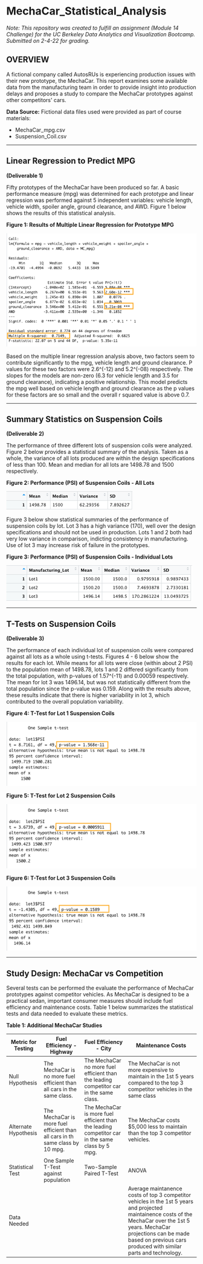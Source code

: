 # MechaCar_Statistical_Analysis

*Note: This repository was created to fulfill an assignment (Module 14 Challenge) for the UC Berkeley Data Analytics and Visualization Bootcamp. Submitted on 2-4-22 for grading.*



## OVERVIEW
A fictional company called AutosRUs is experiencing production issues with their new prototype, the MechaCar. This report examines some available data from the manufacturing team in order to provide insight into production delays and proposes a study to compare the MechaCar prototypes against other competitors' cars. 

**Data Source:**
Fictional data files used were provided as part of course materials:
- MechaCar_mpg.csv
- Suspension_Coil.csv

---
## Linear Regression to Predict MPG
**(Deliverable 1)**


Fifty prototypes of the MechaCar have been produced so far. A basic performance measure (mpg) was determined for each prototype and linear regression was performed against 5 independent variables: vehicle length, vehicle width, spoiler angle, ground clearance, and AWD. Figure 1 below shows the results of this statistical analysis. 

**Figure 1: Results of Multiple Linear Regression for Prototype MPG**

![Del_1.png](/Images/Del_1.png)

Based on the multiple linear regression analysis above, two factors seem to contribute significantly to the mpg, vehicle length and ground clearance. P values for these two factors were 2.6^(-12) and 5.2^(-08) respectively. The slopes for the models are non-zero (6.3 for vehicle length and 3.5 for ground clearance), indicating a positive relationship. This model predicts the mpg well based on vehicle length and ground clearance as the p values for these factors are so small and the overall r squared value is above 0.7.


---
## Summary Statistics on Suspension Coils
**(Deliverable 2)**


The performance of three different lots of suspension coils were analyzed. Figure 2 below provides a statistical summary of the analysis. Taken as a whole, the variance of all lots produced are within the design specifications of less than 100. Mean and median for all lots are 1498.78 and 1500 respectively.

**Figure 2: Performance (PSI) of Suspension Coils - All Lots**

![Del_2-1.png](/Images/Del_2-1.png)


Figure 3 below show statistical summaries of the performance of suspension coils by lot. Lot 3 has a high variance (170), well over the design specifications and should not be used in production. Lots 1 and 2 both had very low variance in comparison, indicting consistency in manufacturing. Use of lot 3 may increase risk of failure in the prototypes.

**Figure 3: Performance (PSI) of Suspension Coils - Individual Lots**

![Del_2-2.png](/Images/Del_2-2.png)


---
## T-Tests on Suspension Coils
**(Deliverable 3)**

The performance of each individual lot of suspension coils were compared against all lots as a whole using t-tests. Figures 4 - 6 below show the results for each lot. While means for all lots were close (within about 2 PSI) to the population mean of 1498.78, lots 1 and 2 differed significantly from the total population, with p-values of 1.57^(-11) and 0.00059 respectively. The mean for lot 3 was 1496.14, but was not statistically different from the total population since the p-value was 0.159. Along with the results above, these results indicate that there is higher variability in lot 3, which contributed to the overall population variability.


**Figure 4: T-Test for Lot 1 Suspension Coils**

![Del_3_Lot1.png](/Images/Del_3_Lot1.png)

**Figure 5: T-Test for Lot 2 Suspension Coils**

![Del_3_Lot2.png](/Images/Del_3_Lot2.png)

**Figure 6: T-Test for Lot 3 Suspension Coils**

![Del_3_Lot3.png](/Images/Del_3_Lot3.png)


---
## Study Design: MechaCar vs Competition

Several tests can be performed the evaluate the performance of MechaCar prototypes against competitor vehicles. As MechaCar is designed to be a practical sedan, important consumer measures should include fuel efficiency and maintenance costs. Table 1 below summarizes the statistical tests and data needed to evaluate these metrics.

**Table 1: Additional MechaCar Studies**

|Metric for Testing| Fuel Efficiency - Highway | Fuel Efficiency - City | Maintenance Costs |
|---|---|---|---|
|Null Hypothesis|The MechaCar is no more fuel efficient than all cars in the same class.|The MechaCar no more fuel efficient than the leading competitor car in the same class.|The MechaCar is not more expensive to maintain in the 1st 5 years compared to the top 3 competitor vehicles in the same class|
|Alternate Hypothesis|The MechaCar is more fuel efficient than all cars in th same class by 10 mpg.|The MechaCar is more fuel efficient than the leading competitor car in the same class by 5 mpg.| The MechaCar costs $5,000 less to maintain than the top 3 competitor vehicles.|
|Statistical Test|One Sample T-Test against population|Two-Sample Paired T-Test|ANOVA|
|Data Needed|||Average maintanence costs of top 3 competitor vehicles in the 1st 5 years and projected maintainence costs of the MechaCar over the 1st 5 years. MechaCar projections can be made based on previous cars produced with similar parts and technology.|


